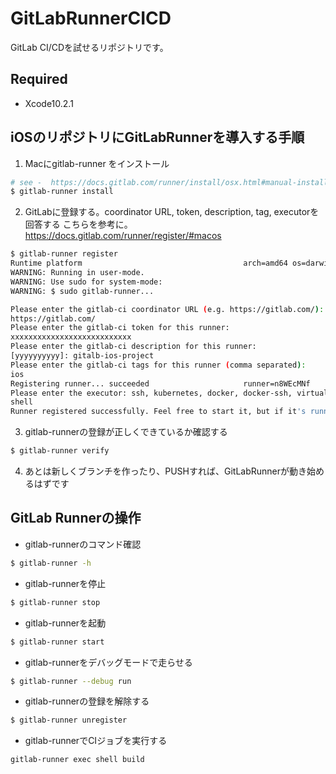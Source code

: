 # GitLabRunnerCICD

GitLab CI/CDを試せるリポジトリです。

## Required

- Xcode10.2.1

## iOSのリポジトリにGitLabRunnerを導入する手順

1. Macにgitlab-runner をインストール
```.bash
# see -  https://docs.gitlab.com/runner/install/osx.html#manual-installation-official
$ gitlab-runner install
```

2. GitLabに登録する。coordinator URL, token, description, tag, executorを回答する
こちらを参考に。https://docs.gitlab.com/runner/register/#macos
```.bash
$ gitlab-runner register
Runtime platform                                    arch=amd64 os=darwin pid=38071 revision=d0b76032 version=12.0.2
WARNING: Running in user-mode.
WARNING: Use sudo for system-mode:
WARNING: $ sudo gitlab-runner...

Please enter the gitlab-ci coordinator URL (e.g. https://gitlab.com/):
https://gitlab.com/
Please enter the gitlab-ci token for this runner:
xxxxxxxxxxxxxxxxxxxxxxxxxxx
Please enter the gitlab-ci description for this runner:
[yyyyyyyyyy]: gitalb-ios-project
Please enter the gitlab-ci tags for this runner (comma separated):
ios
Registering runner... succeeded                     runner=n8WEcMNf
Please enter the executor: ssh, kubernetes, docker, docker-ssh, virtualbox, docker+machine, docker-ssh+machine, parallels, shell:
shell
Runner registered successfully. Feel free to start it, but if it's running already the config should be automatically reloaded!
```

3. gitlab-runnerの登録が正しくできているか確認する
```.bash
$ gitlab-runner verify
```

4. あとは新しくブランチを作ったり、PUSHすれば、GitLabRunnerが動き始めるはずです


## GitLab Runnerの操作

* gitlab-runnerのコマンド確認
```.bash
$ gitlab-runner -h
```

* gitlab-runnerを停止
```.bash
$ gitlab-runner stop
```

* gitlab-runnerを起動
```.bash
$ gitlab-runner start
```

* gitlab-runnerをデバッグモードで走らせる
```.bash
$ gitlab-runner --debug run
```

* gitlab-runnerの登録を解除する
```.bash
$ gitlab-runner unregister
```

* gitlab-runnerでCIジョブを実行する
```.bash
gitlab-runner exec shell build
```


